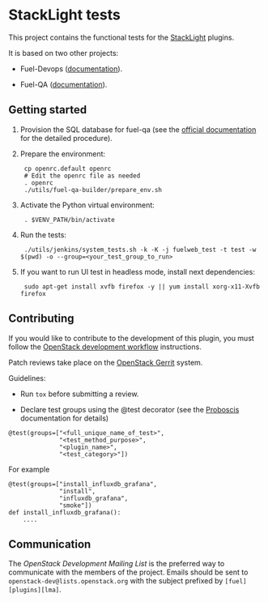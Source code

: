 # StackLight tests

This project contains the functional tests for the [StackLight](https://launchpad.net/lma-toolchain) plugins.

It is based on two other projects:

  * Fuel-Devops ([documentation](http://docs.fuel-infra.org/fuel-dev/devops.html)).

  * Fuel-QA ([documentation](https://docs.fuel-infra.org/fuel-qa/)).

## Getting started

1. Provision the SQL database for fuel-qa (see the [official
   documentation](https://docs.fuel-infra.org/fuel-dev/devops.html#configuring-database)
for the detailed procedure).
2. Prepare the environment:

        cp openrc.default openrc
        # Edit the openrc file as needed
        . openrc
        ./utils/fuel-qa-builder/prepare_env.sh

3. Activate the Python virtual environment:

        . $VENV_PATH/bin/activate

4. Run the tests:

        ./utils/jenkins/system_tests.sh -k -K -j fuelweb_test -t test -w $(pwd) -o --group=<your_test_group_to_run>

5. If you want to run UI test in headless mode, install next dependencies:

        sudo apt-get install xvfb firefox -y || yum install xorg-x11-Xvfb firefox

## Contributing

If you would like to contribute to the development of this plugin,
you must follow the [OpenStack development workflow](
http://docs.openstack.org/infra/manual/developers.html#development-workflow)
instructions.

Patch reviews take place on the [OpenStack Gerrit](
https://review.openstack.org/#/q/status:open+project:openstack/fuel-plugin-lma-collector,n,z)
system.

Guidelines:

* Run `tox` before submitting a review.

* Declare test groups using the @test decorator (see the [Proboscis](https://pythonhosted.org/proboscis) documentation for details)

```
@test(groups=["<full_unique_name_of_test>",
              "<test_method_purpose>",
              "<plugin_name>",
              "<test_category>"])
```

 For example

```
@test(groups=["install_influxdb_grafana",
              "install",
              "influxdb_grafana",
              "smoke"])
def install_influxdb_grafana():
    ....
```

## Communication

The *OpenStack Development Mailing List* is the preferred way to communicate
with the members of the project.
Emails should be sent to `openstack-dev@lists.openstack.org` with the subject
prefixed by `[fuel][plugins][lma]`.
